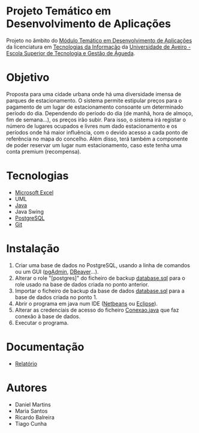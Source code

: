 # Projeto Temático em Desenvolvimento de Aplicações
Projeto no âmbito do [Módulo Temático em Desenvolvimento de Aplicações](https://www.ua.pt/pt/uc/5154) da licenciatura em [Tecnologias da Informação](https://www.ua.pt/pt/curso/63) da [Universidade de Aveiro - Escola Superior de Tecnologia e Gestão de Águeda](https://www.ua.pt/pt/estga).

# Objetivo
Proposta para uma cidade urbana onde há uma diversidade imensa de parques de estacionamento. O sistema permite estipular preços para o pagamento de um lugar de estacionamento consoante um determinado período do dia. Dependendo do período do dia (de manhã, hora de almoço, fim de semana…), os preços irão subir. Para isso, o sistema irá registar o número de lugares ocupados e livres num dado estacionamento e os períodos onde há maior influência, com o devido acesso a cada ponto de referência no mapa do concelho. Além disso, terá também a componente de poder reservar um lugar num estacionamento, caso este tenha uma conta premium (recompensa).

# Tecnologias
- [Microsoft Excel](https://www.office.com/launch/excel?ui=pt-BR&rs=BR&auth=1)
- UML
- [Java](https://www.java.com/pt-BR/)
- Java Swing
- [PostgreSQL](https://www.postgresql.org/)
- [Git](https://git-scm.com/)

# Instalação
1. Criar uma base de dados no PostgreSQL, usando a linha de comandos ou um GUI ([pgAdmin](https://www.pgadmin.org/), [DBeaver](https://dbeaver.io/)...).
2. Alterar o role "[postgres]" do ficheiro de backup [database.sql](database.sql) para o role usado na base de dados criada no ponto anterior.
3. Importar o ficheiro de backup da base de dados [database.sql](database.sql) para a base de dados criada no ponto 1.
4. Abrir o programa em java num IDE ([Netbeans](https://netbeans.org/) ou [Eclipse](https://www.eclipse.org/)).
5. Alterar as credenciais de acesso do ficheiro [Conexao.java](app/src/connection/Conexao.java) que faz conexão à base de dados.
6. Executar o programa.

# Documentação
- [Relatório](report.pdf)

# Autores
- Daniel Martins
- Maria Santos
- Ricardo Balreira
- Tiago Cunha
